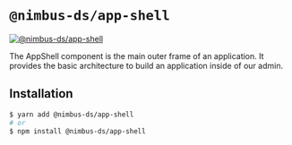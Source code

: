 # `@nimbus-ds/app-shell`

[![@nimbus-ds/app-shell](https://img.shields.io/npm/v/@nimbus-ds/app-shell?label=%40nimbus-ds%2Fapp-shell)](https://www.npmjs.com/package/@nimbus-ds/app-shell)

The AppShell component is the main outer frame of an application. It provides the basic architecture to build an application inside of our admin.

## Installation

```sh
$ yarn add @nimbus-ds/app-shell
# or
$ npm install @nimbus-ds/app-shell
```
